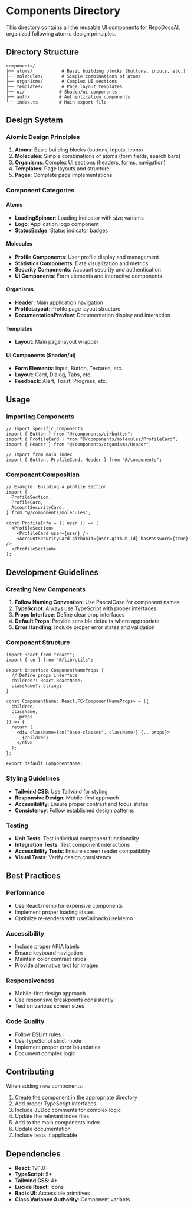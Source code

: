# Components Directory

This directory contains all the reusable UI components for RepoDocsAI, organized following atomic design principles.

## Directory Structure

```
components/
├── atoms/           # Basic building blocks (buttons, inputs, etc.)
├── molecules/       # Simple combinations of atoms
├── organisms/       # Complex UI sections
├── templates/       # Page layout templates
├── ui/             # Shadcn/ui components
├── auth/           # Authentication components
└── index.ts        # Main export file
```

## Design System

### Atomic Design Principles

1. **Atoms**: Basic building blocks (buttons, inputs, icons)
2. **Molecules**: Simple combinations of atoms (form fields, search bars)
3. **Organisms**: Complex UI sections (headers, forms, navigation)
4. **Templates**: Page layouts and structure
5. **Pages**: Complete page implementations

### Component Categories

#### Atoms

- **LoadingSpinner**: Loading indicator with size variants
- **Logo**: Application logo component
- **StatusBadge**: Status indicator badges

#### Molecules

- **Profile Components**: User profile display and management
- **Statistics Components**: Data visualization and metrics
- **Security Components**: Account security and authentication
- **UI Components**: Form elements and interactive components

#### Organisms

- **Header**: Main application navigation
- **ProfileLayout**: Profile page layout structure
- **DocumentationPreview**: Documentation display and interaction

#### Templates

- **Layout**: Main page layout wrapper

#### UI Components (Shadcn/ui)

- **Form Elements**: Input, Button, Textarea, etc.
- **Layout**: Card, Dialog, Tabs, etc.
- **Feedback**: Alert, Toast, Progress, etc.

## Usage

### Importing Components

```tsx
// Import specific components
import { Button } from "@/components/ui/button";
import { ProfileCard } from "@/components/molecules/ProfileCard";
import { Header } from "@/components/organisms/Header";

// Import from main index
import { Button, ProfileCard, Header } from "@/components";
```

### Component Composition

```tsx
// Example: Building a profile section
import {
  ProfileSection,
  ProfileCard,
  AccountSecurityCard,
} from "@/components/molecules";

const ProfileInfo = ({ user }) => (
  <ProfileSection>
    <ProfileCard user={user} />
    <AccountSecurityCard githubId={user.github_id} hasPassword={true} />
  </ProfileSection>
);
```

## Development Guidelines

### Creating New Components

1. **Follow Naming Convention**: Use PascalCase for component names
2. **TypeScript**: Always use TypeScript with proper interfaces
3. **Props Interface**: Define clear prop interfaces
4. **Default Props**: Provide sensible defaults where appropriate
5. **Error Handling**: Include proper error states and validation

### Component Structure

```tsx
import React from "react";
import { cn } from "@/lib/utils";

export interface ComponentNameProps {
  // Define props interface
  children?: React.ReactNode;
  className?: string;
}

const ComponentName: React.FC<ComponentNameProps> = ({
  children,
  className,
  ...props
}) => {
  return (
    <div className={cn("base-classes", className)} {...props}>
      {children}
    </div>
  );
};

export default ComponentName;
```

### Styling Guidelines

- **Tailwind CSS**: Use Tailwind for styling
- **Responsive Design**: Mobile-first approach
- **Accessibility**: Ensure proper contrast and focus states
- **Consistency**: Follow established design patterns

### Testing

- **Unit Tests**: Test individual component functionality
- **Integration Tests**: Test component interactions
- **Accessibility Tests**: Ensure screen reader compatibility
- **Visual Tests**: Verify design consistency

## Best Practices

### Performance

- Use React.memo for expensive components
- Implement proper loading states
- Optimize re-renders with useCallback/useMemo

### Accessibility

- Include proper ARIA labels
- Ensure keyboard navigation
- Maintain color contrast ratios
- Provide alternative text for images

### Responsiveness

- Mobile-first design approach
- Use responsive breakpoints consistently
- Test on various screen sizes

### Code Quality

- Follow ESLint rules
- Use TypeScript strict mode
- Implement proper error boundaries
- Document complex logic

## Contributing

When adding new components:

1. Create the component in the appropriate directory
2. Add proper TypeScript interfaces
3. Include JSDoc comments for complex logic
4. Update the relevant index files
5. Add to the main components index
6. Update documentation
7. Include tests if applicable

## Dependencies

- **React**: 19.1.0+
- **TypeScript**: 5+
- **Tailwind CSS**: 4+
- **Lucide React**: Icons
- **Radix UI**: Accessible primitives
- **Class Variance Authority**: Component variants
